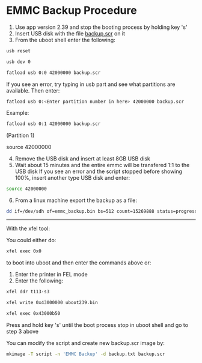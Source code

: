 # EMMC Backup Procedure

1. Use app version 2.39 and stop the booting process by holding key 's'
2. Insert USB disk with the file [backup.scr](../extra-stuff/emmc/backup.scr) on it
3. From the uboot shell enter the following:

```sh
usb reset
```

```sh
usb dev 0
```

```sh
fatload usb 0:0 42000000 backup.scr
```

If you see an error, try typing in usb part and see what partitions are available. Then enter:

```sh
fatload usb 0:<Enter partition number in here> 42000000 backup.scr
```

Example:

```sh
fatload usb 0:1 42000000 backup.scr
```

(Partition 1)

source 42000000

4. Remove the USB disk and insert at least 8GB USB disk
5. Wait about 15 minutes and the entire emmc will be transfered 1:1 to the USB disk
   If you see an error and the script stopped before showing 100%, insert another type USB disk and enter:

```sh
source 42000000
```

6. From a linux machine export the backup as a file:

```sh
dd if=/dev/sdh of=emmc_backup.bin bs=512 count=15269888 status=progress
```

---

With the xfel tool:

You could either do:

```sh
xfel exec 0x0
```

to boot into uboot and then enter the commands above or:

1. Enter the printer in FEL mode
2. Enter the following:

```sh
xfel ddr t113-s3
```

```sh
xfel write 0x43000000 uboot239.bin
```

```sh
xfel exec 0x43000b50
```

Press and hold key 's' until the boot process stop in uboot shell and go to step 3 above

You can modify the script and create new backup.scr image by:

```sh
mkimage -T script -n 'EMMC Backup' -d backup.txt backup.scr
```
